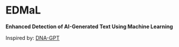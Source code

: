 # EDMaL
**Enhanced Detection of AI-Generated Text Using Machine Learning**

Inspired by: [DNA-GPT](https://github.com/Xianjun-Yang/DNA-GPT)